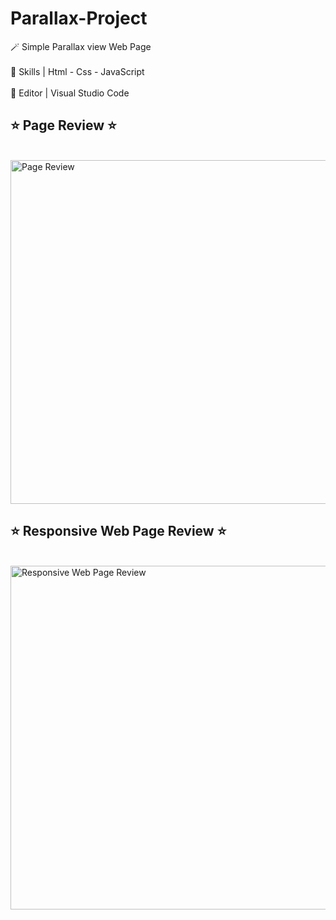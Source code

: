 # Parallax-Project

🪄   Simple Parallax view Web Page <br>  <br> 
🔸   Skills | Html - Css - JavaScript<br> <br> 
🔹   Editor | Visual Studio Code<br> 

<h2> ⭐️ Page Review ⭐️ </h2><br>

<img width="550" alt="Page Review" src="https://github.com/JomanahMohammed/Parallax-Project/assets/113805329/0013f422-767c-471c-84a6-bd91b9a522a7">


<br>

<h2> ⭐️ Responsive Web Page Review ⭐️ </h2> <br>

<img width="550" alt="Responsive Web Page Review" src="https://github.com/JomanahMohammed/Parallax-Project/assets/113805329/4121862a-a046-4434-977e-ef5e5a75ab93">
<br> 
